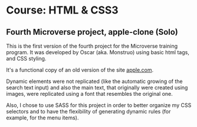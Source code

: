 # Course: HTML & CSS3
## Fourth Microverse project, apple-clone (Solo)

This is the first version of the fourth project for the Microverse training program.
It was developed by Oscar (aka. Monstruo) using basic html tags, and CSS styling.

It's a functional copy of an old version of the site [apple.com](https://web.archive.org/web/20140301004610/http://www.apple.com/).

Dynamic elements were not replicated (like the automatic growing of the search text input) and also the main text, that originally were  created using images, were replicated using a font that resembles the original one.

Also, I chose to use SASS for this project in order to better organize my CSS selectors and to have the flexibility of generating dynamic rules (for example, for the menu items).
